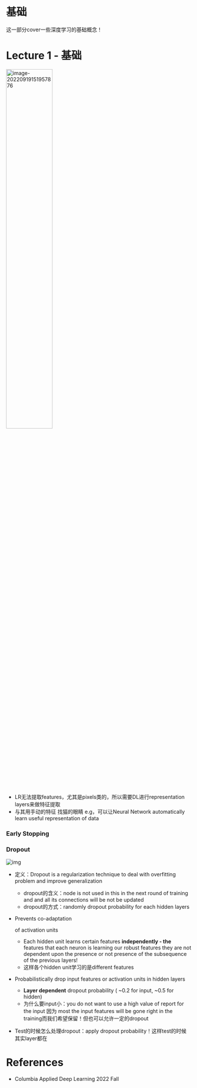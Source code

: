 # 基础

这一部分cover一些深度学习的基础概念！



# Lecture 1 - 基础





<img src="../../images/image-20220919151957876.png" alt="image-20220919151957876" style="width:50%;" />



- LR无法提取features，尤其是pixels类的，所以需要DL进行representation layers来做特征提取
- 与其用手动的特征 找猫的眼睛 e.g，可以让Neural Network automatically learn useful representation of data





### Early Stopping

### Dropout

![img](../../images/(null)-20220726112646162.(null))

- 定义：Dropout is a regularization technique to deal with overfitting problem and improve generalization

  - dropout的含义：node is not used in this in the next round of training and and all its connections will be not be updated 
  - dropout的方式：randomly dropout probability for each hidden layers

- Prevents co-adaptation

   of activation units

  - Each hidden unit learns certain features **independently - the** features that each neuron is learning our robust features they are not dependent upon the presence or not presence of the subsequence of the previous layers!
  - 这样各个hidden unit学习的是different features

- Probabilistically drop input features or activation units in hidden layers

  - **Layer dependent** dropout probability  ( ~0.2 for input, ~0.5 for hidden)
  - 为什么要input小：you do not want to use a high value of report for the input 因为 most the input features will be gone right in the training而我们希望保留！但也可以允许一定的dropout

- Test的时候怎么处理dropout：apply dropout probability！这样test的时候其实layer都在





# References

- Columbia Applied Deep Learning 2022 Fall